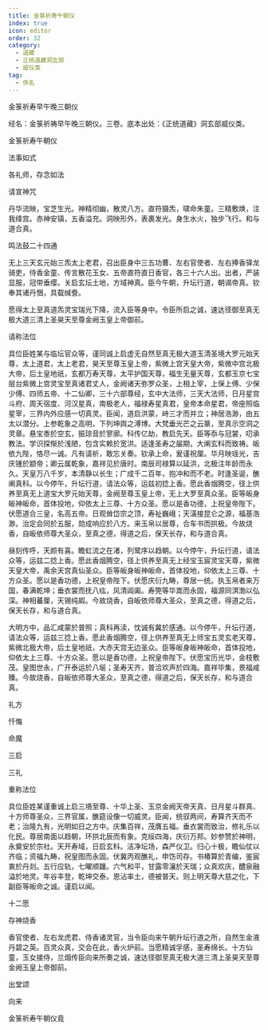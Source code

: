 ```yaml
---
title: 金箓祈寿午朝仪
index: true
icon: editor
order: 32
category:
  - 道藏
  - 正统道藏洞玄部
  - 威仪类
tag:
  - 佚名
---
```


金箓祈寿早午晚三朝仪  

经名：金箓祈祷早午晚三朝仪。三卷。底本出处：《正统道藏》洞玄部威仪类。  

金箓祈寿午朝仪  

法事如式  

各礼师，存念如法  

请宣神咒  

丹华流映，宝芝生光。神精彻幽，散灵八方。直符摄炁，啸命朱童。三精敷焕，注我绛宫。赤神安镇，五香溢充。洞映形外，表裹发光。身生水火，独步飞行。和与道合真。  

鸣法鼓二十四通  

无上三天玄元始三炁太上老君，召出臣身中三五功曹、左右官使者、左右捧香驿龙骑吏，侍香金童、传言散花玉女、五帝直符直日香官，各三十六人出。出者，严装显服，冠带垂缨。关启玄坛土地，方域神真。臣今午朝，升坛行道，朝谒帝真。钦奉其诸丹悃，具载缄誊。  

愿得太上至真道炁灵宝瑞光下降，流入臣等身中。令臣所启之诚，速达径御至真无极大道三清上圣昊天至尊金阙玉皇上帝御前。  

请称法位  

具位臣姓某与临坛官众等，谨同诚上启虚无自然至真无极大道玉清圣境大罗元始天尊，太上道君，太上老君，昊天至尊玉皇上帝，紫微上宫天皇大帝，紫微中宫北极大帝，后土皇地祇，玄都万寿天尊，太平护国天尊，福生无量天尊，玄都玉京七宝层台紫微上宫灵宝至真诸君丈人，金阙诸天弥罗众圣，上相上宰，上保上傅、少保少傅、四师五帝、十二仙卿，三十六部尊经，玄中大法师，三天大法师，日月星宫斗府、周天宿度、河汉星真，南极老人，福禄寿星真君，皇帝本命星君，帝座照临星宰，三界内外应感一切真灵。臣闻，道启洪蒙，峙三才而并立；神居浩渺，由五太以潜分。上参乾象之高明，下列坤舆之溥博。大梵垂光芒之云篆，至真示空洞之灵章。悬宝黍於空玄，振琼音於寥廓。科传亿劫，教启先天。臣等忝与冠裳，叨承教法。学识探惭於浅陋，包含实赖於宽洪。适逢圣寿之届期，大阐玄科而致祷。皈依九陛，恪尽一诚。凡有请祈，敢忘关奏。钦承上命，爰谨祝厘。华月映瑶光，吉庆锺於颛帝；卿云属乾象，嘉祥见於唐时。南辰司禄算以延洪，北极注年龄而永久。天皇万八千岁，本清静以长生；广成千二百年，抱冲和而不老。时逢圣诞，醮阐真科。以今停午，升坛行道，请法众等，运兹初捻上香。愿此香烟腾空，径上供养至真无上道宝大罗元始天尊，金阙至尊玉皇上帝，无上大罗至真众圣。臣等皈身皈神皈命，首体投地，仰依太上三尊、十方众圣。愿以是香功德，上祝皇帝陛下。伏愿道合三皇，名高五帝。日观耸岱宗之顶，寿祉巍峨；天潢接昆仑之源，福基浩渺。治定会同於五服，勋成响应於八方。来玉帛以居尊，合车书而拱极。今故烧香，自皈依师尊大圣众，至真之德，得道之后，保天长存，和与道合真。  

昼刻传呼，天颜有喜。瞻虹流之在渚，列鹭序以趋朝。以今停午，升坛行道，请法众等，运兹二捻上香。愿此香烟腾空，径上供养至真无上经宝玉宸灵宝天尊，紫微天皇大帝，禹余天宫真仙圣众。臣等皈身皈神皈命，首体投地，仰依太上三尊、十方众圣。愿以是香功德，上祝皇帝陛下。伏愿庆衍九畴，尊居一统。执玉帛者来万国，春满乾坤；垂衣裳而抚八纮，风清阊阖。寿筦等华嵩而永固，福源同溟渤以弘深。神相蕃厘，天锡纯嘏。今故烧香，自皈依师尊大圣众，至真之德，得道之后，保天长存，和与道合真。  

大明方中，品汇咸蒙於普照；真科再渎，忱诚有冀於感通。以今停午，升坛行道，请法众等，运兹三捻上香。愿此香烟腾空，径上供养至真无上师宝五灵玄老天尊，紫微北极大帝，后土皇地祇，大赤天宫无边圣众。臣等皈身皈神皈命，首体投地，仰依太上三尊、十方众圣。愿以是香功德，上祝皇帝陛下。伏愿宝历光华，金枝敷茂。皇图世永，广开泰运於八埏；圣寿天齐，普洽欢声於四海。嘉祥毕集，景福咸臻。今故烧香，自皈依师尊大圣众，至真之德，得道之后，保天长存，和与道合真。  

礼方  

忏悔  

命魔  

三启  

三礼  

重称法位  

具位臣姓某谨重诚上启三境至尊、十华上圣、玉京金阙天帝天真、日月星斗群真、十方师尊圣众，三界官属，醮筵设像一切威灵。臣闻，统驭两间，寿算齐天而不老；治隆九有，光明如日之方中。庆集百祥，茂膺五福。垂衣裳而致治，修礼乐以化民。尊居南面以趋朝，环拱北辰而有象。克绥四海，庆衍万邦。妙参赞於神明，永奠安於宗社。天开寿域，日启玄科。洁净坛场，森严仪卫。归心十极，瞻仙仗以齐临；资福九畴，祝皇图而永固。伏冀丙观醮礼，申饬司存。书椿算於青编，鉴宸衷於丹剡。五行应轨，七曜顺躔。六气和平，甘露零瀼於天瑞；众真欢庆，醴泉融溢於地灵。年谷丰登，乾坤交泰。恩沾率土，德被普天。则上明天尊大慈之化，下副臣等皈命之诚。谨启以闻。  

十二愿  

存神烧香  

香官使者、左右龙虎君、侍香诸灵官，当令臣向来午朝升坛行道之所，自然生金液丹碧之英。百灵众真，交会在此，香火炉前。当愿精诚孚感，圣寿绵长。十方仙童，玉女接侍，兰烟传臣向来所奏之诚，速达径御至真无极大道三清上圣昊天至尊金阙玉皇上帝御前。  

出堂颂  

向来  

金箓祈寿午朝仪竟  
